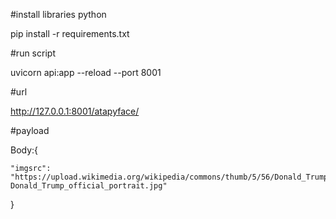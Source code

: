 #install libraries python

pip install -r requirements.txt



#run script

uvicorn api:app --reload --port 8001    


#url

http://127.0.0.1:8001/atapyface/



#payload

Body:{

    "imgsrc": "https://upload.wikimedia.org/wikipedia/commons/thumb/5/56/Donald_Trump_official_portrait.jpg/640px-Donald_Trump_official_portrait.jpg"

}


